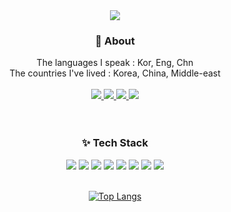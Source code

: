 <div align="center">
<img src="https://capsule-render.vercel.app/api?type=waving&height=200&section=header&text=Gia%20Jihye%20Jun&fontAlign=70&fontAlignY=40&color=gradient"/>

### 👸 About

The languages I speak : Kor, Eng, Chn<br>
The countries I've lived : Korea, China, Middle-east
<br><br>
<a href="https://www.instagram.com/gia_jihye/">
    <img src="https://img.shields.io/badge/@gia_jihye-E4405F?style=flat-square&logo=Instagram&logoColor=white"/>
</a>
<a href="https://aboveimagine.tistory.com/">
    <img src="https://img.shields.io/badge/blog-20C997?style=flat-square&logo=Velog&logoColor=white"/>
</a>
<a href="https://www.notion.so/Gia-Jihye-Jun-the-UI-developer-31cceb5eb0a348258000598f05fc1bd7">
    <img src="https://img.shields.io/badge/CV-000000?style=flat-square&logo=Notion&logoColor=white"/>
</a>
<a href="mailto:gia.jihye.j@gmail.com">
    <img src="https://img.shields.io/badge/gia.jihye.j@gmail.com-EA4335?style=flat-square&logo=Gmail&logoColor=white"/>
</a>
<br><br><br>

### ✨ Tech Stack
<img src="https://img.shields.io/badge/HTML5-E34F26?style=flat-square&logo=HTML5&logoColor=white"/>
<img src="https://img.shields.io/badge/CSS3-1572B6?style=flat-square&logo=CSS3&logoColor=white"/>
<img src="https://img.shields.io/badge/SCSS-CC6699?style=flat-square&logo=Sass&logoColor=white"/>
<img src="https://img.shields.io/badge/jQuery-0769AD?style=flat-square&logo=jQuery&logoColor=white"/>
<img src="https://img.shields.io/badge/JavaScript-F7DF1E?style=flat-square&logo=JavaScript&logoColor=white"/>
<img src="https://img.shields.io/badge/React-61DAFB?style=flat-square&logo=React&logoColor=white"/>
<img src="https://img.shields.io/badge/TypeScript-3178C6?style=flat-square&logo=TypeScript&logoColor=white"/>
<img src="https://img.shields.io/badge/Git-F05032?style=flat-square&logo=Git&logoColor=white"/>
<br><br>

[![Top Langs](http://github-readme-stats-git-masterrstaa-rickstaa.vercel.app/api/top-langs/?username=gia-world)](https://github.com/gia-world/github-readme-stats)
</div>
